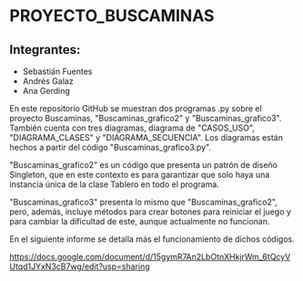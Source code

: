 # PROYECTO_BUSCAMINAS
## Integrantes:
- Sebastián Fuentes
- Andrés Galaz
- Ana Gerding 

En este repositorio GitHub se muestran dos programas .py sobre el proyecto Buscaminas, "Buscaminas_grafico2" y "Buscaminas_grafico3". También cuenta con tres diagramas, diagrama de "CASOS_USO", "DIAGRAMA_CLASES" y "DIAGRAMA_SECUENCIA". Los diagramas están hechos a partir del código "Buscaminas_grafico3.py".

"Buscaminas_grafico2" es un código que presenta un patrón de diseño Singleton, que en este contexto es para garantizar que solo haya una instancia única de la clase Tablero en todo el programa.

"Buscaminas_grafico3" presenta lo mismo que "Buscaminas_grafico2", pero, además, incluye métodos para crear botones para reiniciar el juego y para cambiar la dificultad de este, aunque actualmente no funcionan.

En el siguiente informe se detalla más el funcionamiento de dichos códigos.

https://docs.google.com/document/d/15gymR7An2LbOtnXHkjrWm_6tQcyVUtqd1JYxN3cB7wg/edit?usp=sharing

